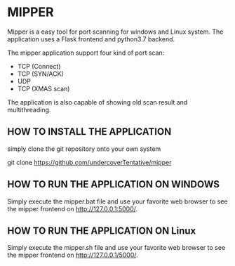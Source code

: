 

# MIPPER

Mipper is a easy tool for port scanning for windows
and Linux system. The application uses a Flask
frontend and python3.7 backend.

The mipper application support four kind of port
scan:
  - TCP (Connect)
  - TCP (SYN/ACK)
  - UDP
  - TCP (XMAS scan)

The application is also capable of showing old scan
result and multithreading.

## HOW TO INSTALL THE APPLICATION

simply clone the git repository onto your own
system

git clone https://github.com/undercoverTentative/mipper


## HOW TO RUN THE APPLICATION ON WINDOWS

Simply execute the mipper.bat file and use your
favorite web browser to see the mipper frontend
on http://127.0.0.1:5000/.


## HOW TO RUN THE APPLICATION ON Linux

Simply execute the mipper.sh file and use your
favorite web browser to see the mipper frontend
on http://127.0.0.1/5000/.
